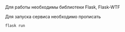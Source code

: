 Для работы необходимы библиотеки Flask, Flask-WTF

Для запуска сервиса необходимо прописать 

    flask run
